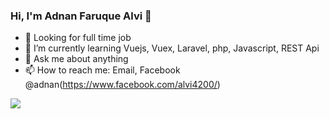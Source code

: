 ### Hi, I'm Adnan Faruque Alvi 👋

- 🔭 Looking for full time job
- 🌱 I’m currently learning Vuejs, Vuex, Laravel, php, Javascript, REST Api
- 💬 Ask me about anything
- 📫 How to reach me: Email, Facebook @adnan(https://www.facebook.com/alvi4200/)


<img src="https://github-readme-stats.vercel.app/api?username=adnan614&&show_icons=true&title_color=ffffff&icon_color=bb2acf&text_color=daf7dc&bg_color=191919">
